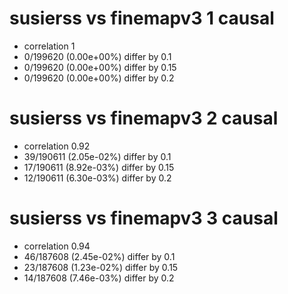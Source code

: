 # susierss vs finemapv3  1 causal

- correlation 1
- 0/199620 (0.00e+00%) differ by 0.1
- 0/199620 (0.00e+00%) differ by 0.15
- 0/199620 (0.00e+00%) differ by 0.2


# susierss vs finemapv3  2 causal

- correlation 0.92
- 39/190611 (2.05e-02%) differ by 0.1
- 17/190611 (8.92e-03%) differ by 0.15
- 12/190611 (6.30e-03%) differ by 0.2


# susierss vs finemapv3  3 causal

- correlation 0.94
- 46/187608 (2.45e-02%) differ by 0.1
- 23/187608 (1.23e-02%) differ by 0.15
- 14/187608 (7.46e-03%) differ by 0.2


